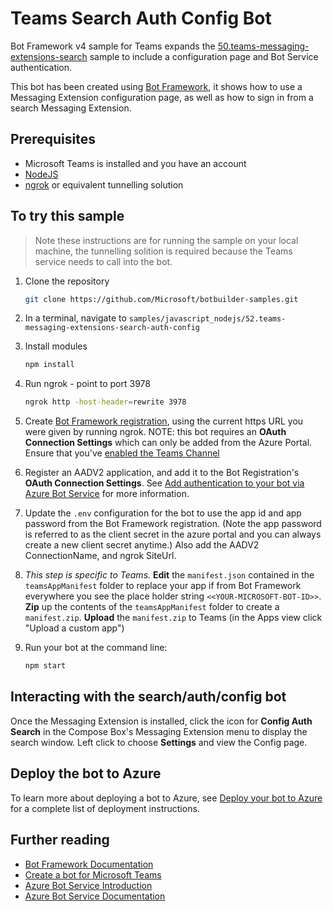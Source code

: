 # Teams Search Auth Config Bot

Bot Framework v4 sample for Teams expands the [50.teams-messaging-extensions-search](https://github.com/microsoft/BotBuilder-Samples/tree/master/samples/javascript_nodejs/50.teams-messaging-extensions-search) sample to include a configuration page and Bot Service authentication.

This bot has been created using [Bot Framework](https://dev.botframework.com), it shows how to use a Messaging Extension configuration page, as well as how to sign in from a search Messaging Extension.

## Prerequisites

- Microsoft Teams is installed and you have an account
- [NodeJS](https://nodejs.org/en/)
- [ngrok](https://ngrok.com/) or equivalent tunnelling solution

## To try this sample

> Note these instructions are for running the sample on your local machine, the tunnelling solition is required because
the Teams service needs to call into the bot.

1) Clone the repository

    ```bash
    git clone https://github.com/Microsoft/botbuilder-samples.git
    ```

2) In a terminal, navigate to `samples/javascript_nodejs/52.teams-messaging-extensions-search-auth-config`

3) Install modules

    ```bash
    npm install
    ```

4) Run ngrok - point to port 3978

    ```bash
    ngrok http -host-header=rewrite 3978
    ```

5) Create [Bot Framework registration](https://docs.microsoft.com/en-us/microsoftteams/platform/bots/how-to/create-a-bot-for-teams#register-your-web-service-with-the-bot-framework), using the current https URL you were given by running ngrok.  NOTE: this bot requires an **OAuth Connection Settings** which can only be added from the Azure Portal. Ensure that you've [enabled the Teams Channel](https://docs.microsoft.com/en-us/azure/bot-service/channel-connect-teams?view=azure-bot-service-4.0)

6) Register an AADV2 application, and add it to the Bot Registration's **OAuth Connection Settings**. See [Add authentication to your bot via Azure Bot Service](https://docs.microsoft.com/en-us/azure/bot-service/bot-builder-authentication) for more information.

7) Update the `.env` configuration for the bot to use the app id and app password from the Bot Framework registration. (Note the app password is referred to as the client secret in the azure portal and you can always create a new client secret anytime.)  Also add the AADV2 ConnectionName, and ngrok SiteUrl.

8) *This step is specific to Teams.* **Edit** the `manifest.json` contained in the  `teamsAppManifest` folder to replace your app if from Bot Framework everywhere you see the place holder string `<<YOUR-MICROSOFT-BOT-ID>>`.
**Zip** up the contents of the `teamsAppManifest` folder to create a `manifest.zip`. **Upload** the `manifest.zip` to Teams (in the Apps view click "Upload a custom app")

9) Run your bot at the command line:

    ```bash
    npm start
    ```

## Interacting with the search/auth/config bot

Once the Messaging Extension is installed, click the icon for **Config Auth Search** in the Compose Box's Messaging Extension menu to display the search window.  Left click to choose **Settings** and view the Config page.

## Deploy the bot to Azure

To learn more about deploying a bot to Azure, see [Deploy your bot to Azure](https://aka.ms/azuredeployment) for a complete list of deployment instructions.

## Further reading

- [Bot Framework Documentation](https://docs.botframework.com)
- [Create a bot for Microsoft Teams](https://docs.microsoft.com/en-us/microsoftteams/platform/bots/how-to/create-a-bot-for-teams#register-your-web-service-with-the-bot-framework)
- [Azure Bot Service Introduction](https://docs.microsoft.com/azure/bot-service/bot-service-overview-introduction?view=azure-bot-service-4.0)
- [Azure Bot Service Documentation](https://docs.microsoft.com/azure/bot-service/?view=azure-bot-service-4.0)
